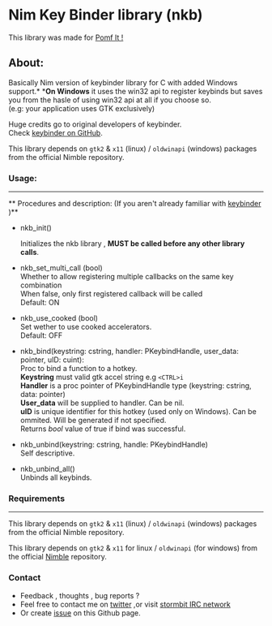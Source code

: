 # Nim Key Binder library (nkb)
This library was made for [Pomf It !](https://github.com/Senketsu/pomfit)

## About:
Basically Nim version of keybinder library for C with added Windows support.*
***On Windows** it uses the win32 api to register keybinds but saves you from the hasle of using win32 api at all if you choose so.  
(e.g: your application uses GTK exclusively)

Huge credits go to original developers of keybinder.  
Check [keybinder on GitHub](https://github.com/engla/keybinder).

This library depends on `gtk2` & `x11` (linux) / `oldwinapi` (windows) packages from the official Nimble repository.


### Usage:
------------------------
** Procedures and description: (If you aren't already familiar with [keybinder](https://github.com/engla/keybinder) )**
* nkb_init()

  Initializes the nkb library , **MUST be called before any other library calls**.

* nkb_set_multi_call (bool)  
  Whether to allow registering multiple callbacks on the same key combination  
  When false, only first registered callback will be called  
  Default: ON  
* nkb_use_cooked (bool)  
  Set wether to use cooked accelerators.  
  Default: OFF  
* nkb_bind(keystring: cstring, handler: PKeybindHandle, user_data: pointer, uID: cuint):  
  Proc to bind a function to a hotkey.  
  **Keystring** must valid gtk accel string e.g `<CTRL>i`  
  **Handler** is a proc pointer of PKeybindHandle type (keystring: cstring, data: pointer)  
  **User_data** will be supplied to handler. Can be nil.  
  **uID** is unique identifier for this hotkey (used only on Windows). Can be ommited. Will be generated if not specified.  
  Returns *bool* value of true if bind was successful.

* nkb_unbind(keystring: cstring, handle: PKeybindHandle)  
  Self descriptive.
* nkb_unbind_all()  
  Unbinds all keybinds.  

### Requirements
------------------------
This library depends on `gtk2` & `x11` (linux) / `oldwinapi` (windows) packages from the official Nimble repository.

This library depends on `gtk2` & `x11` for linux / `oldwinapi` (for windows) 
  from the official [Nimble](https://github.com/nim-lang/nimble) repository.

### Contact
* Feedback , thoughts , bug reports ?
* Feel free to contact me on [twitter](https://twitter.com/Senketsu_Dev) ,or visit [stormbit IRC network](https://kiwiirc.com/client/irc.stormbit.net/?nick=Guest|?#Senketsu)
* Or create [issue](https://github.com/Senketsu/nkb/issues) on this Github page.
